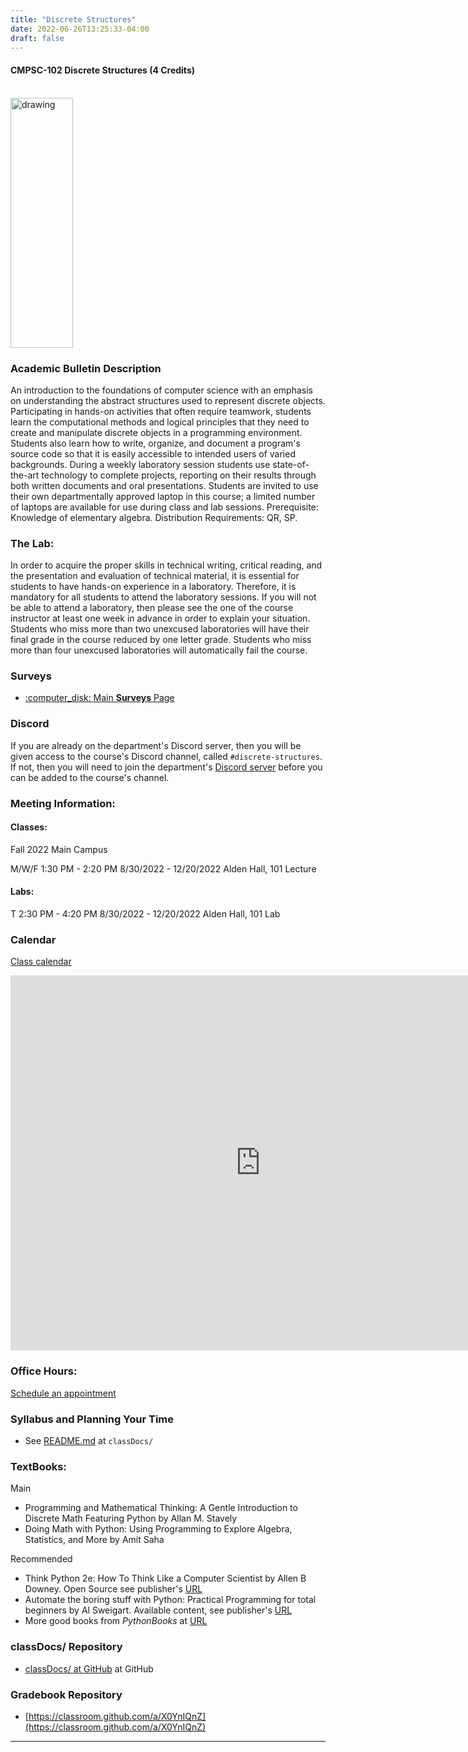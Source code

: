 ```yaml
---
title: "Discrete Structures"
date: 2022-06-26T13:25:33-04:00
draft: false
---
```

#### CMPSC-102 Discrete Structures (4 Credits)

<!-- add a line drop -->
<center>
&#x200B;
</center>

<img src="/images/discretestructures/discrete2.png" alt="drawing" width="100" height="400"/>



### Academic Bulletin Description
An introduction to the foundations of computer science with an emphasis on understanding the abstract structures used to represent discrete objects. Participating in hands-on activities that often require teamwork, students learn the computational methods and logical principles that they need to create and manipulate discrete objects in a programming environment. Students also learn how to write, organize, and document a program's source code so that it is easily accessible to intended users of varied backgrounds. During a weekly laboratory session students use state-of-the-art technology to complete projects, reporting on their results through both written documents and oral presentations. Students are invited to use their own departmentally approved laptop in this course; a limited number of laptops are available for use during class and lab sessions. Prerequisite: Knowledge of elementary algebra. Distribution Requirements: QR, SP.

### The Lab:
In order to acquire the proper skills in technical writing, critical reading, and the presentation and evaluation of technical material, it is essential for students to have hands-on experience in a laboratory. Therefore, it is mandatory for all students to attend the laboratory sessions. If you will not be able to attend a laboratory, then please see the one of the course instructor at least one week in advance in order to explain your situation. Students who miss more than two unexcused laboratories will have their final grade in the course reduced by one letter grade. Students who miss more than four unexcused laboratories will automatically fail the course.

### Surveys
+ [:computer_disk: Main __Surveys__ Page](/classes/discretestructures/surveys/)

### Discord

If you are already on the department's Discord server, then you will be given access to the course's Discord channel, called `#discrete-structures`. If not, then you will need to join the department's [Discord server](https://discord.gg/qUbTMjaq) before you can be added to the course's channel.

### Meeting Information:
#### Classes:
Fall 2022
Main Campus

M/W/F 1:30 PM - 2:20 PM
8/30/2022 - 12/20/2022
Alden Hall, 101 Lecture

#### Labs:

T 2:30 PM - 4:20 PM
8/30/2022 - 12/20/2022
Alden Hall, 101 Lab


### Calendar
[Class calendar](https://calendar.google.com/calendar/u/0?cid=Y191ajU2Mm02Y3JtajdrcmI5ZTlybm5nZXUyY0Bncm91cC5jYWxlbmRhci5nb29nbGUuY29t)

<iframe src="https://calendar.google.com/calendar/embed?src=c_uj562m6crmj7krb9e9rnngeu2c%40group.calendar.google.com&ctz=America%2FNew_York" style="border: 0" width="800" height="600" frameborder="0" scrolling="no"></iframe>

### Office Hours:
[Schedule an appointment](/contactandabout/)

### Syllabus and Planning Your Time
+ See [README.md](https://github.com/CMPSC-102-Allegheny-College-Fall-2022/classDocs/blob/main/README.md) at `classDocs/`


### TextBooks:

Main
 + Programming and Mathematical Thinking: A Gentle Introduction to Discrete Math Featuring Python by Allan M. Stavely
 + Doing Math with Python: Using Programming to Explore Algebra, Statistics, and More by Amit Saha

Recommended
 + Think Python 2e: How To Think Like a Computer Scientist by Allen B Downey. Open Source see publisher's [URL](https://greenteapress.com/wp/)
 + Automate the boring stuff with Python: Practical Programming for total beginners
by Al Sweigart. Available content, see publisher's [URL](https://pythonbooks.org/automate-the-boring-stuff-with-python-2nd-edition-practical-programming-for-total-beginners/)
 + More good books from _PythonBooks_ at [URL](https://pythonbooks.org/free-books/)

### classDocs/ Repository
 + [classDocs/ at GitHub](https://github.com/CMPSC-102-Allegheny-College-Fall-2022/classDocs) at GitHub

### Gradebook Repository
 + [https://classroom.github.com/a/X0YnIQnZ](https://classroom.github.com/a/X0YnIQnZ)

---
